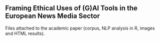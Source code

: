 ## Framing Ethical Uses of (G)AI Tools in the European News Media Sector

Files attached to the academic paper (corpus, NLP analysis in R, images and HTML results).
